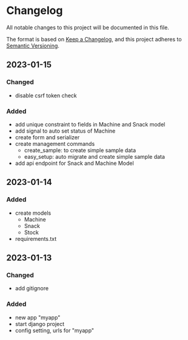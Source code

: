 # Changelog

All notable changes to this project will be documented in this file.

The format is based on [Keep a Changelog](https://keepachangelog.com/en/1.0.0/),
and this project adheres to [Semantic Versioning](https://semver.org/spec/v2.0.0.html).


## 2023-01-15

### Changed
- disable csrf token check

### Added
- add unique constraint to fields in Machine and Snack model
- add signal to auto set status of Machine
- create form and serializer
- create management commands
    - create_sample: to create simple sample data
    - easy_setup: auto migrate and create simple sample data
- add api endpoint for Snack and Machine Model


## 2023-01-14

### Added
- create models
    - Machine
    - Snack
    - Stock
- requirements.txt


## 2023-01-13

### Changed
- add gitignore

### Added
- new app "myapp"
- start django project
- config setting, urls for "myapp"
